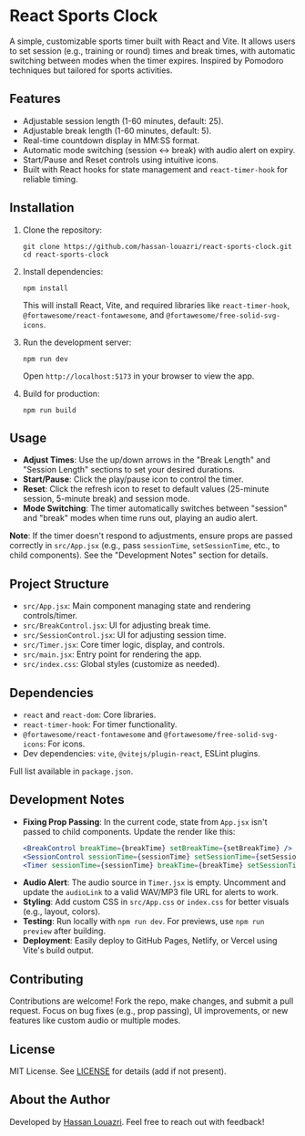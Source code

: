 # React Sports Clock

A simple, customizable sports timer built with React and Vite. It allows users to set session (e.g., training or round) times and break times, with automatic switching between modes when the timer expires. Inspired by Pomodoro techniques but tailored for sports activities.

## Features
- Adjustable session length (1-60 minutes, default: 25).
- Adjustable break length (1-60 minutes, default: 5).
- Real-time countdown display in MM:SS format.
- Automatic mode switching (session ↔ break) with audio alert on expiry.
- Start/Pause and Reset controls using intuitive icons.
- Built with React hooks for state management and `react-timer-hook` for reliable timing.

## Installation

1. Clone the repository:
   ```
   git clone https://github.com/hassan-louazri/react-sports-clock.git
   cd react-sports-clock
   ```

2. Install dependencies:
   ```
   npm install
   ```

   This will install React, Vite, and required libraries like `react-timer-hook`, `@fortawesome/react-fontawesome`, and `@fortawesome/free-solid-svg-icons`.

3. Run the development server:
   ```
   npm run dev
   ```

   Open `http://localhost:5173` in your browser to view the app.

4. Build for production:
   ```
   npm run build
   ```

## Usage

- **Adjust Times**: Use the up/down arrows in the "Break Length" and "Session Length" sections to set your desired durations.
- **Start/Pause**: Click the play/pause icon to control the timer.
- **Reset**: Click the refresh icon to reset to default values (25-minute session, 5-minute break) and session mode.
- **Mode Switching**: The timer automatically switches between "session" and "break" modes when time runs out, playing an audio alert.

**Note**: If the timer doesn't respond to adjustments, ensure props are passed correctly in `src/App.jsx` (e.g., pass `sessionTime`, `setSessionTime`, etc., to child components). See the "Development Notes" section for details.

## Project Structure

- `src/App.jsx`: Main component managing state and rendering controls/timer.
- `src/BreakControl.jsx`: UI for adjusting break time.
- `src/SessionControl.jsx`: UI for adjusting session time.
- `src/Timer.jsx`: Core timer logic, display, and controls.
- `src/main.jsx`: Entry point for rendering the app.
- `src/index.css`: Global styles (customize as needed).

## Dependencies

- `react` and `react-dom`: Core libraries.
- `react-timer-hook`: For timer functionality.
- `@fortawesome/react-fontawesome` and `@fortawesome/free-solid-svg-icons`: For icons.
- Dev dependencies: `vite`, `@vitejs/plugin-react`, ESLint plugins.

Full list available in `package.json`.

## Development Notes

- **Fixing Prop Passing**: In the current code, state from `App.jsx` isn't passed to child components. Update the render like this:
  ```jsx
  <BreakControl breakTime={breakTime} setBreakTime={setBreakTime} />
  <SessionControl sessionTime={sessionTime} setSessionTime={setSessionTime} />
  <Timer sessionTime={sessionTime} breakTime={breakTime} setSessionTime={setSessionTime} setBreakTime={setBreakTime} />
  ```
- **Audio Alert**: The audio source in `Timer.jsx` is empty. Uncomment and update the `audioLink` to a valid WAV/MP3 file URL for alerts to work.
- **Styling**: Add custom CSS in `src/App.css` or `index.css` for better visuals (e.g., layout, colors).
- **Testing**: Run locally with `npm run dev`. For previews, use `npm run preview` after building.
- **Deployment**: Easily deploy to GitHub Pages, Netlify, or Vercel using Vite's build output.

## Contributing

Contributions are welcome! Fork the repo, make changes, and submit a pull request. Focus on bug fixes (e.g., prop passing), UI improvements, or new features like custom audio or multiple modes.

## License

MIT License. See [LICENSE](LICENSE) for details (add if not present).

## About the Author

Developed by [Hassan Louazri](https://github.com/hassan-louazri). Feel free to reach out with feedback!
